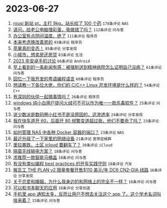 # 2023-06-27

1. [rousi 新站 pt，主打 9kg。站长给了 100 个药](https://www.v2ex.com/t/951968) `178条评论` `NAS`
1. [请问，给老公电脑埋彩蛋，我做错了吗？](https://www.v2ex.com/t/952042) `112条评论` `问与答`
1. [办公室有点阴间温度。绝了](https://www.v2ex.com/t/952044) `111条评论` `程序员`
1. [本来考虑换改善房的](https://www.v2ex.com/t/951938) `93条评论` `程序员`
1. [苹果真的变态！](https://www.v2ex.com/t/951989) `85条评论` `分享发现`
1. [小城市，想卖房还房贷](https://www.v2ex.com/t/951967) `83条评论` `生活`
1. [2023 年安卓手机讨论](https://www.v2ex.com/t/952026) `66条评论` `Android`
1. [早上看到的一条新闻有感：被强制送到精神病院怎么证明自己没病？](https://www.v2ex.com/t/951983) `61条评论` `问与答`
1. [回忆一下我开发的粤语编程语言](https://www.v2ex.com/t/951971) `60条评论` `程序员`
1. [想请教一下各位大佬，你们的 C/C++ Linux 开发环境是什么样的？](https://www.v2ex.com/t/951941) `54条评论` `C++`
1. [有深圳的伙伴一起搞事情吗？](https://www.v2ex.com/t/952034) `26条评论` `程序员`
1. [windows 纯小白用户提问火绒可不可以作为唯一一款杀毒软件？](https://www.v2ex.com/t/952022) `25条评论` `问与答`
1. [说少数派是数码圈小红书不是没原因的，这渗透率](https://www.v2ex.com/t/952136) `24条评论` `分享发现`
1. [我在快车道开 60，后面开 80 频繁变道超过我，他们不要命了吗？](https://www.v2ex.com/t/952141) `23条评论` `问与答`
1. [如何管理 NAS 中各种 Docker 容器的端口？](https://www.v2ex.com/t/952054) `23条评论` `NAS`
1. [最近升级了一下家里的网络设备](https://www.v2ex.com/t/952109) `21条评论` `宽带症候群`
1. [里拉暴跌，土区 icloud 要翻车了？](https://www.v2ex.com/t/951988) `20条评论` `iCloud`
1. [隔窗无线输电方案？](https://www.v2ex.com/t/952105) `18条评论` `问与答`
1. [求推荐一款智能马桶盖](https://www.v2ex.com/t/951961) `18条评论` `问与答`
1. [有没有类似编程 best practices 的开车实践守则](https://www.v2ex.com/t/951934) `18条评论` `汽车`
1. [搬瓦工 THE PLAN v2 限量套餐开售$110 美元/年 DC6 CN2-GIA 线路](https://www.v2ex.com/t/952132) `16条评论` `分享发现`
1. [关于恋爱和婚姻，为什么我身边的和网络上的完全不一样？](https://www.v2ex.com/t/952104) `16条评论` `问与答`
1. [可以和书本聊天的应用](https://www.v2ex.com/t/951935) `16条评论` `分享创造`
1. [手机里 app 通知太多，反而让用户不想去关注这个 app 了。这个学术名词叫啥来着？](https://www.v2ex.com/t/952129) `15条评论` `问与答`
